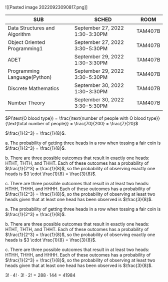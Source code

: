 ![[Pasted image 20220923090817.png]]

| SUB                           | SCHED                          | ROOM    |
| ----------------------------- | ------------------------------ | ------- |
| Data Structures and Algorithm | September 27, 2022 1:30-3:30PM | TAM407B |
| Object Oriented Programming1  | September 27, 2022 3:30-5:30PM | TAM407B |
| ADET                          | September 29, 2022 1:30-3:30PM | TAM407B |
| Programming Language(Python)  | September 29, 2022 3:30-5:30PM | TAM407B |
| Discrete Mathematics          | September 30, 2022 1:30-3:30PM   | TAM407B |
| Number Theory                 | September 30, 2022 3:30-5:30PM | TAM407B        |






































$P(\text{O blood type}) = \frac{\text{number of people with O blood type}}{\text{total number of people}} = \frac{70}{200} = \frac{7}{20}$

$\frac{1}{2^3} = \frac{1}{8}$.

a. The probability of getting three heads in a row when tossing a fair coin is $\frac{1}{2^3} = \frac{1}{8}$.

b. There are three possible outcomes that result in exactly one heads: HTHT, THTH, and THHT. Each of these outcomes has a probability of $\frac{1}{2^3} = \frac{1}{8}$, so the probability of observing exactly one heads is $3 \cdot \frac{1}{8} = \frac{3}{8}$.

c. There are three possible outcomes that result in at least two heads: HTHH, THHH, and HHHH. Each of these outcomes has a probability of $\frac{1}{2^3} = \frac{1}{8}$, so the probability of observing at least two heads given that at least one head has been observed is $\frac{3}{8}$.

a. The probability of getting three heads in a row when tossing a fair coin is $\frac{1}{2^3} = \frac{1}{8}$.

b. There are three possible outcomes that result in exactly one heads: HTHT, THTH, and THHT. Each of these outcomes has a probability of $\frac{1}{2^3} = \frac{1}{8}$, so the probability of observing exactly one heads is $3 \cdot \frac{1}{8} = \frac{3}{8}$.

c. There are three possible outcomes that result in at least two heads: HTHH, THHH, and HHHH. Each of these outcomes has a probability of $\frac{1}{2^3} = \frac{1}{8}$, so the probability of observing at least two heads given that at least one head has been observed is $\frac{3}{8}$.


$3! \cdot 4! \cdot 3! \cdot 2! = 288 \cdot 144 = 41984$

